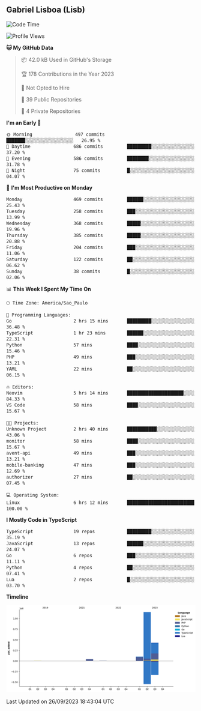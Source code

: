 ## Gabriel Lisboa (Lisb)

<!--START_SECTION:waka-->
![Code Time](http://img.shields.io/badge/Code%20Time-198%20hrs%2016%20mins-blue)

![Profile Views](http://img.shields.io/badge/Profile%20Views-0-blue)

**🐱 My GitHub Data** 

> 📦 42.0 kB Used in GitHub's Storage 
 > 
> 🏆 178 Contributions in the Year 2023
 > 
> 🚫 Not Opted to Hire
 > 
> 📜 39 Public Repositories 
 > 
> 🔑 4 Private Repositories 
 > 
**I'm an Early 🐤** 

```text
🌞 Morning                497 commits         ███████░░░░░░░░░░░░░░░░░░   26.95 % 
🌆 Daytime                686 commits         █████████░░░░░░░░░░░░░░░░   37.20 % 
🌃 Evening                586 commits         ████████░░░░░░░░░░░░░░░░░   31.78 % 
🌙 Night                  75 commits          █░░░░░░░░░░░░░░░░░░░░░░░░   04.07 % 
```
📅 **I'm Most Productive on Monday** 

```text
Monday                   469 commits         ██████░░░░░░░░░░░░░░░░░░░   25.43 % 
Tuesday                  258 commits         ███░░░░░░░░░░░░░░░░░░░░░░   13.99 % 
Wednesday                368 commits         █████░░░░░░░░░░░░░░░░░░░░   19.96 % 
Thursday                 385 commits         █████░░░░░░░░░░░░░░░░░░░░   20.88 % 
Friday                   204 commits         ███░░░░░░░░░░░░░░░░░░░░░░   11.06 % 
Saturday                 122 commits         ██░░░░░░░░░░░░░░░░░░░░░░░   06.62 % 
Sunday                   38 commits          █░░░░░░░░░░░░░░░░░░░░░░░░   02.06 % 
```


📊 **This Week I Spent My Time On** 

```text
🕑︎ Time Zone: America/Sao_Paulo

💬 Programming Languages: 
Go                       2 hrs 15 mins       █████████░░░░░░░░░░░░░░░░   36.48 % 
TypeScript               1 hr 23 mins        ██████░░░░░░░░░░░░░░░░░░░   22.31 % 
Python                   57 mins             ████░░░░░░░░░░░░░░░░░░░░░   15.46 % 
PHP                      49 mins             ███░░░░░░░░░░░░░░░░░░░░░░   13.21 % 
YAML                     22 mins             ██░░░░░░░░░░░░░░░░░░░░░░░   06.15 % 

🔥 Editors: 
Neovim                   5 hrs 14 mins       █████████████████████░░░░   84.33 % 
VS Code                  58 mins             ████░░░░░░░░░░░░░░░░░░░░░   15.67 % 

🐱‍💻 Projects: 
Unknown Project          2 hrs 40 mins       ███████████░░░░░░░░░░░░░░   43.06 % 
monitor                  58 mins             ████░░░░░░░░░░░░░░░░░░░░░   15.67 % 
avent-api                49 mins             ███░░░░░░░░░░░░░░░░░░░░░░   13.21 % 
mobile-banking           47 mins             ███░░░░░░░░░░░░░░░░░░░░░░   12.69 % 
authorizer               27 mins             ██░░░░░░░░░░░░░░░░░░░░░░░   07.45 % 

💻 Operating System: 
Linux                    6 hrs 12 mins       █████████████████████████   100.00 % 
```

**I Mostly Code in TypeScript** 

```text
TypeScript               19 repos            █████████░░░░░░░░░░░░░░░░   35.19 % 
JavaScript               13 repos            ██████░░░░░░░░░░░░░░░░░░░   24.07 % 
Go                       6 repos             ███░░░░░░░░░░░░░░░░░░░░░░   11.11 % 
Python                   4 repos             ██░░░░░░░░░░░░░░░░░░░░░░░   07.41 % 
Lua                      2 repos             █░░░░░░░░░░░░░░░░░░░░░░░░   03.70 % 
```



**Timeline**

![Lines of Code chart](https://raw.githubusercontent.com/tenlisboa/tenlisboa/main/assets/bar_graph.png)


 Last Updated on 26/09/2023 18:43:04 UTC
<!--END_SECTION:waka-->
